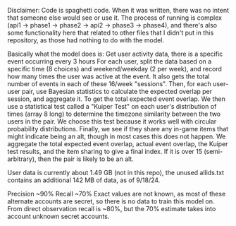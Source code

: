 Disclaimer: Code is spaghetti code. When it was written, there was no intent that someone else would see or use it. The process of running is complex (api1 -> phase1 -> phase2 -> api2 -> phase3 -> phase4), and there's also some functionality here that related to other files that I didn't put in this repository, as those had nothing to do with the model.

Basically what the model does is: Get user activity data, there is a specific event occurring every 3 hours For each user, split the data based on a specific time (8 choices) and weekend/weekday (2 per week), and record how many times the user was active at the event. It also gets the total number of events in each of these 16/week "sessions". Then, for each user-user pair, use Bayesian statistics to calculate the expected overlap per session, and aggregate it. To get the total expected event overlap. We then use a statistical test called a "Kuiper Test" on each user's distribution of times (array 8 long) to determine the timezone similarity between the two users in the pair. We choose this test because it works well with circular probability distributions. Finally, we see if they share any in-game items that might indicate being an alt, though in most cases this does not happen. We aggregate the total expected event overlap, actual event overlap, the Kuiper test results, and the item sharing to give a final index. If it is over 15 (semi-arbitrary), then the pair is likely to be an alt.

User data is currently about 1.49 GB (not in this repo), the unused allids.txt contains an additional 142 MB of data, as of 9/18/24.

Precision ~90%
Recall ~70%
Exact values are not known, as most of these alternate accounts are secret, so there is no data to train this model on. From direct observation recall is ~80%, but the 70% estimate takes into account unknown secret accounts.
